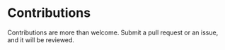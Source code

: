 # Contributions

Contributions are more than welcome. Submit a pull request or an issue, and it will be reviewed.

